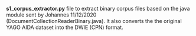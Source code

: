 __s1_corpus_extractor.py__ file to extract binary corpus files based on the java module sent by 
Johannes 11/12/2020 (DocumentCollectionReaderBinary.java). It also converts the the original YAGO AIDA dataset 
into the DWIE (CPN) format. 